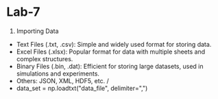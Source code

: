 # Lab-71. Importing Data* Text Files (.txt, .csv): Simple and widely used format for storing data.* Excel Files (.xlsx): Popular format for data with multiple sheets and complex structures.* Binary Files (.bin, .dat): Efficient for storing large datasets, used in simulations and experiments.* Others: JSON, XML, HDF5, etc./* data_set = np.loadtxt("data_file", delimiter=",")